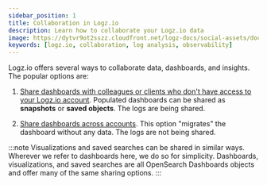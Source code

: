 ```yaml
---
sidebar_position: 1
title: Collaboration in Logz.io
description: Learn how to collaborate your Logz.io data
image: https://dytvr9ot2sszz.cloudfront.net/logz-docs/social-assets/docs-social.jpg
keywords: [logz.io, collaboration, log analysis, observability]
---
```


Logz.io offers several ways to collaborate data, dashboards, and insights. The popular options are:

1. [Share dashboards with colleagues or clients who don't have access to your Logz.io account](/docs/user-guide/log-management/collaboration/sharing-links/). Populated dashboards can be shared as **snapshots** or **saved objects**. The logs are being shared.

2. [Share dashboards across accounts](/docs/user-guide/log-management/collaboration/share-import-export/). This option "migrates" the dashboard without any data. The logs are not being shared.

:::note
Visualizations and saved searches can be shared in similar ways. Wherever we refer to dashboards here, we do so for simplicity. Dashboards, visualizations, and saved searches are all OpenSearch Dashboards objects and offer many of the same sharing options.
:::